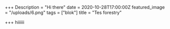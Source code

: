 +++
Description = "Hi there"
date = 2020-10-28T17:00:00Z
featured_image = "/uploads/6.png"
tags = ["blok"]
title = "Tes forestry"

+++
hiiiiii
